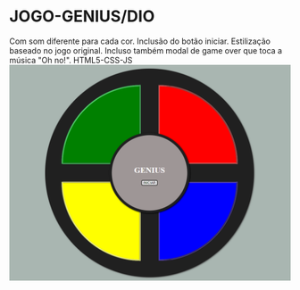 # JOGO-GENIUS/DIO
Com som diferente para cada cor. Inclusão do botão iniciar. Estilização baseado no jogo original.
Incluso também modal de game over que toca a música "Oh no!".
HTML5-CSS-JS
![tela inicio](https://github.com/Marco-Jardim872/JOGO-GENIUS/blob/main/imgs/cap.PNG)
